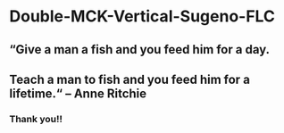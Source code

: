 # Double-MCK-Vertical-Sugeno-FLC
## “Give a man a fish and you feed him for a day. 
## Teach a man to fish and you feed him for a lifetime.“ – Anne Ritchie
### Thank you!!

